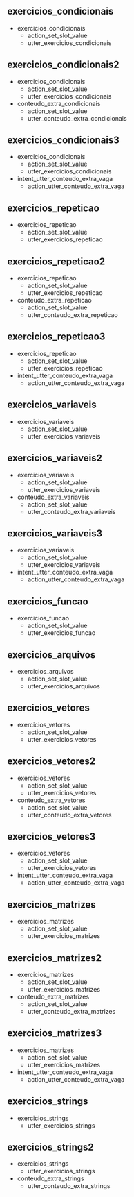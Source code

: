 ## exercicios_condicionais
* exercicios_condicionais
    - action_set_slot_value
    - utter_exercicios_condicionais

## exercicios_condicionais2
* exercicios_condicionais
    - action_set_slot_value
    - utter_exercicios_condicionais
* conteudo_extra_condicionais
    - action_set_slot_value
    - utter_conteudo_extra_condicionais

## exercicios_condicionais3
* exercicios_condicionais
    - action_set_slot_value
    - utter_exercicios_condicionais
* intent_utter_conteudo_extra_vaga
    - action_utter_conteudo_extra_vaga

## exercicios_repeticao
* exercicios_repeticao
    - action_set_slot_value
    - utter_exercicios_repeticao

## exercicios_repeticao2
* exercicios_repeticao
    - action_set_slot_value
    - utter_exercicios_repeticao
* conteudo_extra_repeticao
    - action_set_slot_value
    - utter_conteudo_extra_repeticao

## exercicios_repeticao3
* exercicios_repeticao
    - action_set_slot_value
    - utter_exercicios_repeticao
* intent_utter_conteudo_extra_vaga
    - action_utter_conteudo_extra_vaga

## exercicios_variaveis
* exercicios_variaveis
    - action_set_slot_value
    - utter_exercicios_variaveis

## exercicios_variaveis2
* exercicios_variaveis
    - action_set_slot_value
    - utter_exercicios_variaveis
* conteudo_extra_variaveis
    - action_set_slot_value
    - utter_conteudo_extra_variaveis

## exercicios_variaveis3
* exercicios_variaveis
    - action_set_slot_value
    - utter_exercicios_variaveis
* intent_utter_conteudo_extra_vaga
    - action_utter_conteudo_extra_vaga

## exercicios_funcao
* exercicios_funcao
    - action_set_slot_value
    - utter_exercicios_funcao

## exercicios_arquivos
* exercicios_arquivos
    - action_set_slot_value
    - utter_exercicios_arquivos

## exercicios_vetores
* exercicios_vetores
    - action_set_slot_value
    - utter_exercicios_vetores

## exercicios_vetores2
* exercicios_vetores
    - action_set_slot_value
    - utter_exercicios_vetores
* conteudo_extra_vetores
    - action_set_slot_value
    - utter_conteudo_extra_vetores

## exercicios_vetores3
* exercicios_vetores
    - action_set_slot_value
    - utter_exercicios_vetores
* intent_utter_conteudo_extra_vaga
    - action_utter_conteudo_extra_vaga

## exercicios_matrizes
* exercicios_matrizes
    - action_set_slot_value
    - utter_exercicios_matrizes

## exercicios_matrizes2
* exercicios_matrizes
    - action_set_slot_value
    - utter_exercicios_matrizes
* conteudo_extra_matrizes
    - action_set_slot_value
    - utter_conteudo_extra_matrizes
    
## exercicios_matrizes3
* exercicios_matrizes
    - action_set_slot_value
    - utter_exercicios_matrizes
* intent_utter_conteudo_extra_vaga
    - action_utter_conteudo_extra_vaga
  
    
## exercicios_strings
* exercicios_strings
  - utter_exercicios_strings
  
## exercicios_strings2
* exercicios_strings
  - utter_exercicios_strings
* conteudo_extra_strings
  - utter_conteudo_extra_strings 
